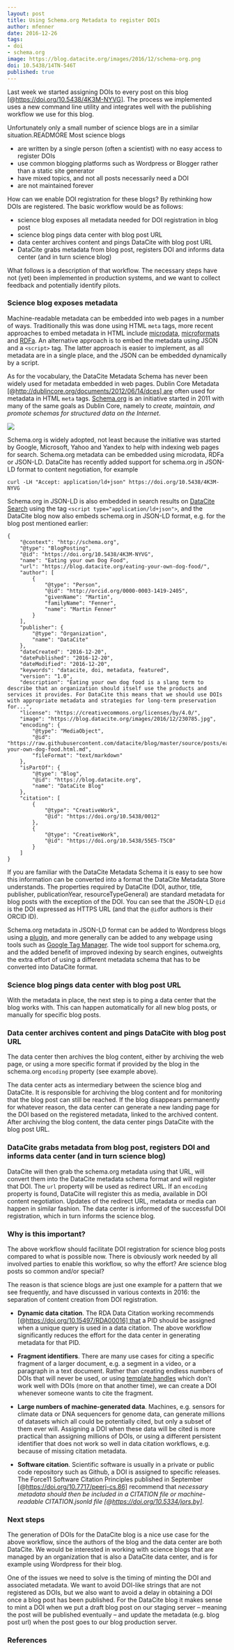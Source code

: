 ```yaml
---
layout: post
title: Using Schema.org Metadata to register DOIs
author: mfenner
date: 2016-12-26
tags:
- doi
- schema.org
image: https://blog.datacite.org/images/2016/12/schema-org.png
doi: 10.5438/14TN-546T
published: true
---
```

Last week we started assigning DOIs to every post on this blog [@https://doi.org/10.5438/4K3M-NYVG]. The process we implemented uses a new command line utility and integrates well with the publishing workflow we use for this blog.

Unfortunately only a small number of science blogs are in a similar situation.READMORE Most science blogs

* are written by a single person (often a scientist) with no easy access to register DOIs
* use common blogging platforms such as Wordpress or Blogger rather than a static site generator
* have mixed topics, and not all posts necessarily need a DOI
* are not maintained forever

How can we enable DOI registration for these blogs? By rethinking how DOIs are registered. The basic workflow would be as follows:

* science blog exposes all metadata needed for DOI registration in blog post
* science blog pings data center with blog post URL
* data center archives content and pings DataCite with blog post URL
* DataCite grabs metadata from blog post, registers DOI and informs data center (and in turn science blog)

What follows is a description of that workflow. The necessary steps have not (yet) been implemented in production systems, and we want to collect feedback and potentially identify pilots.

### Science blog exposes metadata

Machine-readable metadata can be embedded into web pages in a number of ways. Traditionally this was done using HTML `meta` tags, more recent approaches to embed metadata in HTML include [microdata](https://html.spec.whatwg.org/multipage/microdata.html), [microformats](http://microformats.org/) and [RDFa](https://www.w3.org/TR/2015/NOTE-rdfa-primer-20150317/). An alternative approach is to embed the metadata using JSON and a `<script>` tag. The latter approach is easier to implement, as all metadata are in a single place, and the JSON can be embedded dynamically by a script.

As for the vocabulary, the DataCite Metadata Schema has never been widely used for metadata embedded in web pages. Dublin Core Metadata [@http://dublincore.org/documents/2012/06/14/dces] are often used for metadata in HTML `meta` tags. [Schema.org](https://schema.org/) is an initiative started in 2011 with many of the same goals as Dublin Core, namely to *create, maintain, and promote schemas for structured data on the Internet*.

![](/images/2016/12/schema-org.png)

Schema.org is widely adopted, not least because the initiative was started by Google, Microsoft, Yahoo and Yandex to help with indexing web pages for search. Schema.org metadata can be embedded using microdata, RDFa or JSON-LD. DataCite has recently added support for schema.org in JSON-LD format to content negotiation, for example

```
curl -LH "Accept: application/ld+json" https://doi.org/10.5438/4K3M-NYVG
```

Schema.org in JSON-LD is also embedded in search results on [DataCite Search](https://search.datacite.org) using the tag `<script type="application/ld+json">`, and the DataCite blog now also embeds schema.org in JSON-LD format, e.g. for the blog post mentioned earlier:

```{json}
{
    "@context": "http://schema.org",
    "@type": "BlogPosting",
    "@id": "https://doi.org/10.5438/4K3M-NYVG",
    "name": "Eating your own Dog Food",
    "url": "https://blog.datacite.org/eating-your-own-dog-food/",
    "author": [
        {
            "@type": "Person",
            "@id": "http://orcid.org/0000-0003-1419-2405",
            "givenName": "Martin",
            "familyName": "Fenner",
            "name": "Martin Fenner"
        }
    ],
    "publisher": {
        "@type": "Organization",
        "name": "DataCite"
    },
    "dateCreated": "2016-12-20",
    "datePublished": "2016-12-20",
    "dateModified": "2016-12-20",
    "keywords": "datacite, doi, metadata, featured",
    "version": "1.0",
    "description": "Eating your own dog food is a slang term to describe that an organization should itself use the products and services it provides. For DataCite this means that we should use DOIs with appropriate metadata and strategies for long-term preservation for...",
    "license": "https://creativecommons.org/licenses/by/4.0/",
    "image": "https://blog.datacite.org/images/2016/12/230785.jpg",
    "encoding": {
        "@type": "MediaObject",
        "@id": "https://raw.githubusercontent.com/datacite/blog/master/source/posts/eating-your-own-dog-food.html.md",
        "fileFormat": "text/markdown"
    },
    "isPartOf": {
        "@type": "Blog",
        "@id": "https://blog.datacite.org",
        "name": "DataCite Blog"
    },
    "citation": [
        {
            "@type": "CreativeWork",
            "@id": "https://doi.org/10.5438/0012"
        },
        {
            "@type": "CreativeWork",
            "@id": "https://doi.org/10.5438/55E5-T5C0"
        }
    ]
}
```

If you are familiar with the DataCite Metadata Schema it is easy to see how this information can be converted into a format the DataCite Metadata Store understands. The properties required by DataCite (DOI, author, title, publisher, publicationYear, resourceTypeGeneral) are standard metadata for blog posts with the exception of the DOI. You can see that the JSON-LD `@id` is the DOI expressed as HTTPS URL (and that the `@id`for authors is their ORCID ID).

Schema.org metadata in JSON-LD format can be added to Wordpress blogs using a [plugin](https://wordpress.org/plugins/wp-structuring-markup/), and more generally can be added to any webpage using tools such as [Google Tag Manager](https://moz.com/blog/using-google-tag-manager-to-dynamically-generate-schema-org-json-ld-tags). The wide tool support for schema.org, and the added benefit of improved indexing by search engines, outweights the extra effort of using a different metadata schema that has to be converted into DataCite format.

### Science blog pings data center with blog post URL

With the metadata in place, the next step is to ping a data center that the blog works with. This can happen automatically for all new blog posts, or manually for specific blog posts.

### Data center archives content and pings DataCite with blog post URL

The data center then archives the blog content, either by archiving the web page, or using a more specific format if provided by the blog in the schema.org `encoding` property (see example above).

The data center acts as intermediary between the science blog and DataCite. It is responsible for archiving the blog content and for monitoring that the blog post can still be reached. If the blog disappears permanently for whatever reason, the data center can generate a new landing page for the DOI based on the registered metadata, linked to the archived content. After archiving the blog content, the data center pings DataCite with the blog post URL.

### DataCite grabs metadata from blog post, registers DOI and informs data center (and in turn science blog)

DataCite will then grab the schema.org metadata using that URL, will convert them into the DataCite metadata schema format and will register that DOI. The `url` property will be used as redirect URL. If an `encoding` property is found, DataCite will register this as media, available in DOI content negotiation. Updates of the redirect URL, metadata or media can happen in similar fashion. The data center is informed of the successful DOI registration, which in turn informs the science blog.

### Why is this important?

The above workflow should facilitate DOI registration for science blog posts compared to what is possible now. There is obviously work needed by all involved parties to enable this workflow, so why the effort? Are science blog posts so common and/or special?

The reason is that science blogs are just one example for a pattern that we see frequently, and have discussed in various contexts in 2016: the separation of content creation from DOI registration.

* **Dynamic data citation**. The RDA Data Citation working recommends [@https://doi.org/10.15497/RDA00016] that a PID should be assigned when a unique query is used in a data citation. The above workflow significantly reduces the effort for the data center in generating metadata for that PID.

* **Fragment identifiers**. There are many use cases for citing a specific fragment of a larger document, e.g. a segment in a video, or a paragraph in a text document. Rather than creating endless numbers of DOIs that will never be used, or using [template handles](https://www.doi.org/doi_handbook/5_Applications.html#5.8) which don't work well with DOIs (more on that another time), we can create a DOI whenever someone wants to cite the fragment.

* **Large numbers of machine-generated data**. Machines, e.g. sensors for climate data or DNA sequencers for genome data, can generate millions of datasets which all could be potentially cited, but only a subset of them ever will. Assigning a DOI when these data will be cited is more practical than assigning millions of DOIs, or using a different persistent identifier that does not work so well in data citation workflows, e.g. because of missing citation metadata.

* **Software citation**. Scientific software is usually in a private or public code repository such as Github, a DOI is assigned to specific releases. The Force11 Software Citation Principles published in September [@https://doi.org/10.7717/peerj-cs.86] recommend that *necessary metadata should then be included in a CITATION file or machine-readable CITATION.jsonld file [@https://doi.org/10.5334/jors.by]*.

### Next steps

The generation of DOIs for the DataCite blog is a nice use case for the above workflow, since the authors of the blog and the data center are both DataCite. We would be interested in working with science blogs that are managed by an organization that is also a DataCite data center, and is for example using Wordpress for their blog.

One of the issues we need to solve is the timing of minting the DOI and associated metadata. We want to avoid DOI-like strings that are not registered as DOIs, but we also want to avoid a delay in obtaining a DOI once a blog post has been published. For the DataCite blog it makes sense to mint a DOI when we put a draft blog post on our staging server – meaning the post will be published eventually – and update the metadata (e.g. blog post url) when the post goes to our blog production server.

### References
